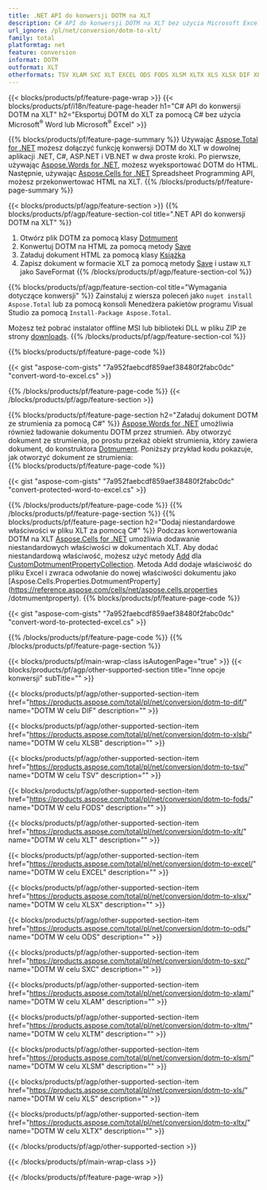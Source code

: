 ```yaml
---
title: .NET API do konwersji DOTM na XLT
description: C# API do konwersji DOTM na XLT bez użycia Microsoft Excel lub Adobe Reader
url_ignore: /pl/net/conversion/dotm-to-xlt/
family: total
platformtag: net
feature: conversion
informat: DOTM
outformat: XLT
otherformats: TSV XLAM SXC XLT EXCEL ODS FODS XLSM XLTX XLS XLSX DIF XLSB XLT
---
```

{{< blocks/products/pf/feature-page-wrap >}}
{{< blocks/products/pf/i18n/feature-page-header h1="C# API do konwersji DOTM na XLT" h2="Eksportuj DOTM do XLT za pomocą C# bez użycia Microsoft<sup>&reg;</sup> Word lub Microsoft<sup>&reg;</sup> Excel" >}}

{{% blocks/products/pf/feature-page-summary %}}
Używając [Aspose.Total for .NET](https://products.aspose.com/total/net/) możesz dołączyć funkcję konwersji DOTM do XLT w dowolnej aplikacji .NET, C#, ASP.NET i VB.NET w dwa proste kroki. Po pierwsze, używając [Aspose.Words for .NET](https://products.aspose.com/words/net/), możesz wyeksportować DOTM do HTML. Następnie, używając [Aspose.Cells for .NET](https://products.aspose.com/cells/net/) Spreadsheet Programming API, możesz przekonwertować HTML na XLT.
{{% /blocks/products/pf/feature-page-summary  %}}

{{< blocks/products/pf/agp/feature-section >}}
{{% blocks/products/pf/agp/feature-section-col title=".NET API do konwersji DOTM na XLT" %}}
1. Otwórz plik DOTM za pomocą klasy [Dotmument](https://reference.aspose.com/words/net/aspose.words/dotmument)
2. Konwertuj DOTM na HTML za pomocą metody [Save](https://reference.aspose.com/words/net/aspose.words.dotmument/save/methods/4)
3. Załaduj dokument HTML za pomocą klasy [Książka](https://reference.aspose.com/cells/net/aspose.cells/workbook)
4. Zapisz dokument w formacie XLT za pomocą metody [Save](https://reference.aspose.com/cells/net/aspose.cells.workbook/save/methods/4) i ustaw `XLT` jako SaveFormat
{{% /blocks/products/pf/agp/feature-section-col %}}

{{% blocks/products/pf/agp/feature-section-col title="Wymagania dotyczące konwersji" %}}
Zainstaluj z wiersza poleceń jako ```nuget install Aspose.Total``` lub za pomocą konsoli Menedżera pakietów programu Visual Studio za pomocą ```Install-Package Aspose.Total```.

Możesz też pobrać instalator offline MSI lub biblioteki DLL w pliku ZIP ze strony [downloads](https://releases.aspose.comtotal/net).
{{% /blocks/products/pf/agp/feature-section-col %}}

{{% blocks/products/pf/feature-page-code %}}

{{< gist "aspose-com-gists" "7a952faebcdf859aef38480f2fabc0dc" "convert-word-to-excel.cs" >}}


{{% /blocks/products/pf/feature-page-code %}}
{{< /blocks/products/pf/agp/feature-section >}}

{{% blocks/products/pf/feature-page-section  h2="Załaduj dokument DOTM ze strumienia za pomocą C#" %}}
[Aspose.Words for .NET](https://products.aspose.com/words/net/) umożliwia również ładowanie dokumentu DOTM przez strumień. Aby otworzyć dokument ze strumienia, po prostu przekaż obiekt strumienia, który zawiera dokument, do konstruktora [Dotmument](https://reference.aspose.com/words/net/aspose.words/dotmument). Poniższy przykład kodu pokazuje, jak otworzyć dokument ze strumienia:  
{{% blocks/products/pf/feature-page-code %}}

{{< gist "aspose-com-gists" "7a952faebcdf859aef38480f2fabc0dc" "convert-protected-word-to-excel.cs" >}}

{{% /blocks/products/pf/feature-page-code  %}}
{{% /blocks/products/pf/feature-page-section %}}
{{% blocks/products/pf/feature-page-section  h2="Dodaj niestandardowe właściwości w pliku XLT za pomocą C#" %}}
Podczas konwertowania DOTM na XLT [Aspose.Cells for .NET](https://products.aspose.com/cells/net/) umożliwia dodawanie niestandardowych właściwości w dokumentach XLT. Aby dodać niestandardową właściwość, możesz użyć metody [Add](https://reference.aspose.com/cells/net/aspose.cells.properties/customdotmumentpropertycollection/methods/add/index) dla [CustomDotmumentPropertyCollection](https://reference.aspose.com/cells/net/aspose.cells.properties/customdotmumentpropertycollection). Metoda Add dodaje właściwość do pliku Excel i zwraca odwołanie do nowej właściwości dokumentu jako [Aspose.Cells.Properties.DotmumentProperty](https://reference.aspose.com/cells/net/aspose.cells.properties /dotmumentproperty). 
{{% blocks/products/pf/feature-page-code %}}

{{< gist "aspose-com-gists" "7a952faebcdf859aef38480f2fabc0dc" "convert-word-to-protected-excel.cs" >}}

{{% /blocks/products/pf/feature-page-code  %}}
{{% /blocks/products/pf/feature-page-section %}}

{{< blocks/products/pf/main-wrap-class isAutogenPage="true" >}}
{{< blocks/products/pf/agp/other-supported-section title="Inne opcje konwersji" subTitle="" >}}

{{< blocks/products/pf/agp/other-supported-section-item href="https://products.aspose.com/total/pl/net/conversion/dotm-to-dif/" name="DOTM W celu DIF" description="" >}}

{{< blocks/products/pf/agp/other-supported-section-item href="https://products.aspose.com/total/pl/net/conversion/dotm-to-xlsb/" name="DOTM W celu XLSB" description="" >}}

{{< blocks/products/pf/agp/other-supported-section-item href="https://products.aspose.com/total/pl/net/conversion/dotm-to-tsv/" name="DOTM W celu TSV" description="" >}}

{{< blocks/products/pf/agp/other-supported-section-item href="https://products.aspose.com/total/pl/net/conversion/dotm-to-fods/" name="DOTM W celu FODS" description="" >}}

{{< blocks/products/pf/agp/other-supported-section-item href="https://products.aspose.com/total/pl/net/conversion/dotm-to-xlt/" name="DOTM W celu XLT" description="" >}}

{{< blocks/products/pf/agp/other-supported-section-item href="https://products.aspose.com/total/pl/net/conversion/dotm-to-excel/" name="DOTM W celu EXCEL" description="" >}}

{{< blocks/products/pf/agp/other-supported-section-item href="https://products.aspose.com/total/pl/net/conversion/dotm-to-xlsx/" name="DOTM W celu XLSX" description="" >}}

{{< blocks/products/pf/agp/other-supported-section-item href="https://products.aspose.com/total/pl/net/conversion/dotm-to-ods/" name="DOTM W celu ODS" description="" >}}

{{< blocks/products/pf/agp/other-supported-section-item href="https://products.aspose.com/total/pl/net/conversion/dotm-to-sxc/" name="DOTM W celu SXC" description="" >}}

{{< blocks/products/pf/agp/other-supported-section-item href="https://products.aspose.com/total/pl/net/conversion/dotm-to-xlam/" name="DOTM W celu XLAM" description="" >}}

{{< blocks/products/pf/agp/other-supported-section-item href="https://products.aspose.com/total/pl/net/conversion/dotm-to-xltm/" name="DOTM W celu XLTM" description="" >}}

{{< blocks/products/pf/agp/other-supported-section-item href="https://products.aspose.com/total/pl/net/conversion/dotm-to-xlsm/" name="DOTM W celu XLSM" description="" >}}

{{< blocks/products/pf/agp/other-supported-section-item href="https://products.aspose.com/total/pl/net/conversion/dotm-to-xls/" name="DOTM W celu XLS" description="" >}}

{{< blocks/products/pf/agp/other-supported-section-item href="https://products.aspose.com/total/pl/net/conversion/dotm-to-xltx/" name="DOTM W celu XLTX" description="" >}}



{{< /blocks/products/pf/agp/other-supported-section >}}

{{< /blocks/products/pf/main-wrap-class >}}

{{< /blocks/products/pf/feature-page-wrap >}}